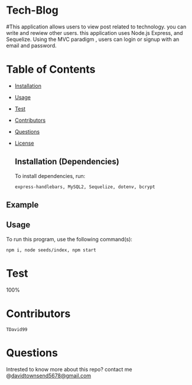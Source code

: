 # Tech-Blog

#This application allows users to view post related to technology. you can write and rewiew other users.
this application uses Node.js Express, and Sequelize. Using the MVC paradigm , users can login or signup with an email and password. 
# Table of Contents

- [Installation](#installation)
- [Usage](#usage)
- [Test](#test)
- [Contributors](#contributors)
- [Questions](#questions)
- [License](#license)

  ## Installation (Dependencies)

  To install dependencies, run:

  ```
  express-handlebars, MySQL2, Sequelize, dotenv, bcrypt
  ```
## Example 

  ## Usage

  To run this program, use the following command(s):

  ```
  npm i, node seeds/index, npm start
  ```
  
  # Test

  100%

  # Contributors
    TDavid99
  # Questions
  Intrested to know more about this repo?
  contact me @davidtownsend5678@gmail.com
